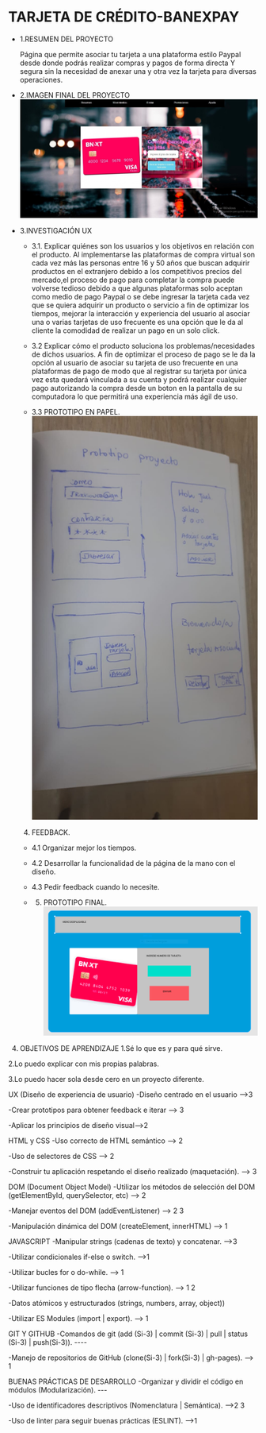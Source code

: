 

# TARJETA DE CRÉDITO-BANEXPAY


* 1.RESUMEN DEL PROYECTO

  Página que permite asociar tu tarjeta a una plataforma estilo Paypal desde donde podrás realizar compras y pagos de forma directa Y segura sin la necesidad de anexar una y otra vez la tarjeta para diversas operaciones.

* 2.IMAGEN FINAL DEL PROYECTO
  ![Pantalla final](proyecto.jpg)

* 3.INVESTIGACIÓN UX

  * 3.1. Explicar quiénes son los usuarios y los objetivos en relación con el
    producto.
  Al implementarse las plataformas de compra virtual son cada vez más las personas entre 16 y 50 años que buscan adquirir productos en el extranjero debido a los competitivos precios del mercado,el proceso de pago para completar la compra puede volverse tedioso debido a que algunas plataformas solo aceptan como medio de pago Paypal o se debe ingresar la tarjeta cada vez que se quiera adquirir un producto o servicio a fin de optimizar los tiempos, mejorar la interacción y experiencia del usuario al asociar una o varias tarjetas de uso frecuente es una opción que le da al cliente la comodidad de realizar un pago en un solo click.

  * 3.2 Explicar cómo el producto soluciona los problemas/necesidades de dichos
    usuarios.
  A fin de optimizar el proceso de pago se le da la opción al usuario de asociar su tarjeta de uso frecuente en una plataformas de pago de modo que al registrar su tarjeta por única vez esta quedará vinculada a su cuenta y podrá realizar cualquier pago autorizando la compra desde un boton en la pantalla de su computadora lo que permitirá una experiencia más ágil de uso.

  * 3.3 PROTOTIPO EN PAPEL.
  ![prototipo en papel](prototipo.jpeg)

  4. FEEDBACK.

  * 4.1 Organizar mejor los tiempos. 
  * 4.2 Desarrollar la funcionalidad de la página de la mano con el diseño.
  * 4.3 Pedir feedback cuando lo necesite.


  * 5. PROTOTIPO FINAL.
  ![prototipo final](captura.PNG)

4. OBJETIVOS DE APRENDIZAJE
1.Sé lo que es y para qué sirve.

2.Lo puedo explicar con mis propias palabras.

3.Lo puedo hacer sola desde cero en un proyecto diferente.

UX (Diseño de experiencia de usuario)
-Diseño centrado en el usuario -->3

-Crear prototipos para obtener feedback e iterar --> 3

-Aplicar los principios de diseño visual-->2

HTML y CSS
-Uso correcto de HTML semántico --> 2

-Uso de selectores de CSS --> 2

-Construir tu aplicación respetando el diseño realizado (maquetación). --> 3

DOM (Document Object Model)
-Utilizar los métodos de selección del DOM (getElementById, querySelector, etc) --> 2

-Manejar eventos del DOM (addEventListener) --> 2 3

-Manipulación dinámica del DOM (createElement, innerHTML) --> 1

JAVASCRIPT
-Manipular strings (cadenas de texto) y concatenar. -->3

-Utilizar condicionales if-else o switch. -->1

-Utilizar bucles for o do-while. --> 1

-Utilizar funciones de tipo flecha (arrow-function). --> 1 2

-Datos atómicos y estructurados (strings, numbers, array, object))

-Utilizar ES Modules (import | export). --> 1

GIT Y GITHUB
-Comandos de git (add (Si-3) | commit (Si-3) | pull | status (Si-3) | push(Si-3)). ----

-Manejo de repositorios de GitHub (clone(Si-3) | fork(Si-3) | gh-pages). --> 1

BUENAS PRÁCTICAS DE DESARROLLO
-Organizar y dividir el código en módulos (Modularización). ---

-Uso de identificadores descriptivos (Nomenclatura | Semántica). -->2 3

-Uso de linter para seguir buenas prácticas (ESLINT). -->1